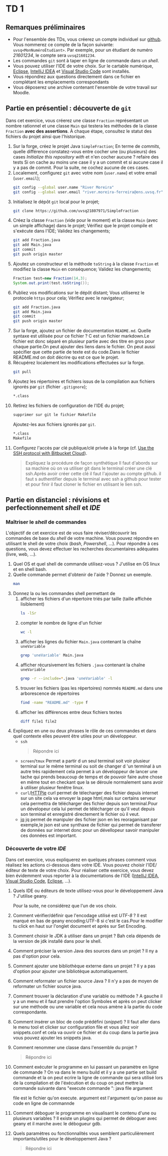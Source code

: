 # TD 1
## Remarques préliminaires
* Pour l'ensemble des TDs, vous créerez un compte individuel sur [github](https://github.com/).
Vous nommerez ce compte de la façon suivante: `uvsq<MonNuméroÉtudiant>`.
Par exemple, pour un étudiant de numéro *21601234*, le compte sera `uvsq21601234`.
* Les commandes `git` sont à taper en ligne de commande dans un *shell*.
* Vous pouvez utiliser l'IDE de votre choix.
Sur le cartable numérique, [Eclipse](www.eclipse.org), [IntelliJ IDEA](http://www.jetbrains.com/idea/) et [Visual Studio Code](https://code.visualstudio.com/) sont installés.
* Vous répondrez aux questions directement dans ce fichier en complétant les emplacements correspondants
* Vous déposerez une archive contenant l'ensemble de votre travail sur Moodle.

## Partie en présentiel : découverte de `git`
Dans cet exercice, vous créerez une classe `Fraction` représentant un nombre rationnel et une classe `Main` qui testera les méthodes de la classe `Fraction` **avec des assertions**.
À chaque étape, consultez le statut des fichiers du projet ainsi que l'historique.

1. Sur la forge, créez le projet Java `SimpleFraction`;
En terme de *commits*, quelle différence constatez-vous entre cocher une (ou plusieurs) des cases *Initialize this repository with* et n'en cocher aucune ?
  refaire des tests
	Si on cache au moins une case il y a un commit et si aucune case il y a pas de commit.
    Pour la suite, ne cochez aucune de ces cases.
1. Localement, configurez `git` avec votre nom (`user.name`) et votre email (`user.email`);
    ```bash
    git config --global user.name "River Moreira"
    git config --global user.email "river.moreira-ferreira@ens.uvsq.fr"
    ```
1. Initialisez le dépôt `git` local pour le projet;
    ```bash
    git clone https://github.com/uvsq21807971/SimpleFraction
    ```
1. Créez la classe `Fraction` (vide pour le moment) et la classe `Main` (avec un simple affichage) dans le projet;
Vérifiez que le projet compile et s'exécute dans l'IDE;
Validez les changements;
    ```bash
    git add Fraction.java
    git add Main.java
    git commit
    git push origin master
    ```
1. Ajoutez un constructeur et la méthode `toString` à la classe `Fraction` et modifiez la classe `Main` en conséquence;
Validez les changements;
    ```Java
    Fraction test=new Fraction(14,3);
    System.out.print(test.toString());	
    ```
1. Publiez vos modifications sur le dépôt distant;
Vous utiliserez le protocole `https` pour cela;
Vérifiez avec le navigateur;
    ```bash
   git add Fraction.java
   git add Main.java
   git commit
   git push origin master
    ```
1. Sur la forge, ajoutez un fichier de documentation `README.md`.
Quelle syntaxe est utilisée pour ce fichier ?
    C est un fichier markdown.Le fichier est donc séparé en plusieur partie avec des titre en gros pour chaque partie.On peut ajouter des liens dans le fichier.
    On peut aussi spécifier que cette partie de texte est du code.Dans le fichier README.md on doit décrire qu est ce que le projet.
1. Récupérez localement les modifications effectuées sur la forge.
    ```bash
   git pull
    ```
1. Ajoutez les répertoires et fichiers issus de la compilation aux fichiers ignorés par `git` (fichier `.gitignore`);
    ```bash
    *.class
    ```
1. Retirez les fichiers de configuration de l'IDE du projet;
    ```bash
    supprimer sur git le fichier Makefile
    ```
    Ajoutez-les aux fichiers ignorés par `git`.
    ```bash
    *.class
    Makefile
    ```
1. Configurez l'accès par clé publique/clé privée à la forge (cf. [Use the SSH protocol with Bitbucket Cloud](https://confluence.atlassian.com/bitbucket/use-the-ssh-protocol-with-bitbucket-cloud-221449711.html)).
    > Expliquez la procédure de façon synthétique
    Il faut d'abords sur sa machine où on va utiliser git dans le terminal créer une clé ssh.Après avoir créer cette clé il faut l'ajouter au compte github.
    il faut s authentifier depuis le terminal avec ssh a github pour tester et pour finir il faut cloner le fichier en utilisant le lien ssh.
## Partie en distanciel : révisions et perfectionnement *shell* et *IDE*
### Maîtriser le *shell* de commandes
L'objectif de cet exercice est de vous faire réviser/découvrir les commandes de base du *shell* de votre machine.
Vous pouvez répondre en utilisant le shell de votre choix (*bash*, *Powershell*, ...).
Pour répondre à ces questions, vous devez effectuer les recherches documentaires adéquates (livre, web, ...).

1. Quel OS et quel shell de commande utilisez-vous ?
    J'utilise en OS linux et en shell bash.
1. Quelle commande permet d'obtenir de l'aide ?
Donnez un exemple.
    ```bash
    man
    ```
1. Donnez la ou les commandes shell permettant de
    1. afficher les fichiers d'un répertoire triés par taille (taille affichée lisiblement)
        ```bash
        ls -lSr
        ```
    1. compter le nombre de ligne d'un fichier
        ```bash
        wc -l
        ```
    1. afficher les lignes du fichier `Main.java` contenant la chaîne `uneVariable`
        ```bash
        grep 'uneVariable' Main.java
        ```
    1. afficher récursivement les fichiers `.java` contenant la chaîne `uneVariable`
        ```bash
        grep -r --include=*.java 'uneVariable' -l
        ```
    1. trouver les fichiers (pas les répertoires) nommés `README.md` dans une arborescence de répertoires
        ```bash
        find -name "README.md" -type f
        ```
    1. afficher les différences entre deux fichiers textes
        ```bash
        diff file1 file2
        ```
1. Expliquez en une ou deux phrases le rôle de ces commandes et dans quel contexte elles peuvent être utiles pour un développeur.
    * `ssh`
        > Répondre ici
    * `screen`/`tmux`
        Permet a partir d un seul terminal soit voir plusieur terminal sur le même terminal ou soit de changer d 'un terminal à un autre très rapidement cela permet
	à un développeur de lancer une tache qui prends beaucoup de temps et de pouvoir faire autre chose en même tout en checkant que la se déroule normalement sans avoir
	à utiliser plusieur fenêtre linux.
    * `curl`/[HTTPie](https://httpie.org/)
        curl permet de télecharger des fichier depuis internet sur un site cela va envoyer la page html,mais sur certains serveur cela permettra de télécharger des
	fichier depuis son terminal.Pour un dévelopeur cela lui permet de télécharger ce qu'il veut depuis son terminal et enregistré directement le fichier où il 
	veut.
    * [jq](https://stedolan.github.io/jq/)
        jq permet de manipuler des fichier json en les reoraganisant par exemple,le json est une synthaxe de fichier qui permet de transferer de données sur internet
	donc pour un dévellopeur savoir manipuler ces données est important.

### Découverte de votre *IDE*
Dans cet exercice, vous expliquerez en quelques phrases comment vous réalisez les actions ci-dessous dans votre IDE.
Vous pouvez choisir l'IDE/éditeur de texte de votre choix.
Pour réaliser cette exercice, vous devez bien évidemment vous reporter à la documentations de l'IDE ([IntelliJ IDEA](https://www.jetbrains.com/help/idea/discover-intellij-idea.html#developer-tools), [Visual Studio Code](https://code.visualstudio.com/docs), [Eclipse](https://help.eclipse.org/2020-09/index.jsp), ...).

1. Quels IDE ou éditeurs de texte utilisez-vous pour le développement Java ?
    J'utilise geany.

    Pour la suite, ne considérez que l'un de vos choix.
1. Comment vérifier/définir que l'encodage utilisé est *UTF-8* ?
    Il est marqué en bas de geany encoding:UTF-8 si c'est le cas.Pour le modifier tu click en haut sur l'onglet document et après sur Set Encoding.
1. Comment choisir le JDK à utiliser dans un projet ?
    Bah cela dépends de la version de jdk installé dans pour le shell.
1. Comment préciser la version Java des sources dans un projet ?
    Il ny a pas d'option pour cela.
1. Comment ajouter une bibliothèque externe dans un projet ?
    Il y a pas d'option pour ajouter une bibliotèque automatiquement.
1. Comment reformater un fichier source Java ?
    Il n'y a pas de moyen de reformater un fichier source java.
1. Comment trouver la déclaration d'une variable ou méthode ?
    A gauche il y a un menu et il faut prendre l'option Symboles et après on peut clicker sur une méthode ou une variable et cela nous amène à la partie du code
    correspondante.
1. Comment insérer un bloc de code prédéfini (*snippet*) ?
    Il faut aller dans le menu tool et clicker sur configuration file et vous allez voir snippets.conf et cela va ouvrir ce fichier et du coup dans la partie java 
    vous pouvez ajouter les snippets java.
1. Comment renommer une classe dans l'ensemble du projet ?
    > Répondre ici
1. Comment exécuter le programme en lui passant un paramètre en ligne de commande ?
   On va dans le menu build et il y a une partie set build commande et la on peut ecrire la ligne de commande qui sera utilisé lors de la compilation et de l'éxécution
   et du coup on peut mettre la commande suivante  dans "execute commande ":
   java file argument 

   file est le fichier qu'on execute.
   argument est l'argument qu'on passe au code en ligne de commannde	
1. Comment déboguer le programme en visualisant le contenu d'une ou plusieurs variables ?
    Il existe un plugins qui permet de déboguer avec geany et il marche avec le débogueur gdb.
1. Quels paramètres ou fonctionnalités vous semblent particulièrement importants/utiles pour le développement Java ?
    > Répondre ici
